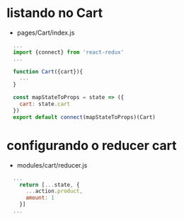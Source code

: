 # listando no Cart
- pages/Cart/index.js
```js
  ...
  import {connect} from 'react-redux'
  ...

  function Cart({cart}){
    ...
  }

  const mapStateToProps = state => ({
    cart: state.cart
  })
  export default connect(mapStateToProps)(Cart)

```

# configurando o reducer cart
- modules/cart/reducer.js
```js
  ...
    return [...state, {
      ...action.product,
      amount: 1
    }]
  ...
```